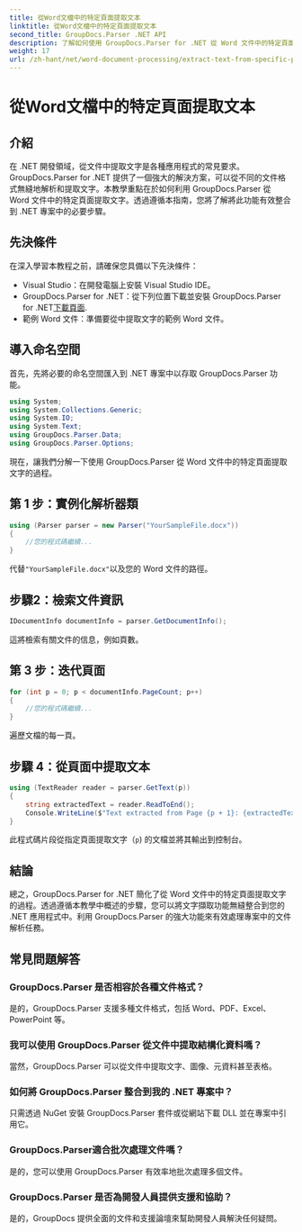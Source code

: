 ```yaml
---
title: 從Word文檔中的特定頁面提取文本
linktitle: 從Word文檔中的特定頁面提取文本
second_title: GroupDocs.Parser .NET API
description: 了解如何使用 GroupDocs.Parser for .NET 從 Word 文件中的特定頁面提取文字。將文字擷取功能整合到您的 .NET 中。
weight: 17
url: /zh-hant/net/word-document-processing/extract-text-from-specific-page-in-word-document/
---
```


# 從Word文檔中的特定頁面提取文本

## 介紹
在 .NET 開發領域，從文件中提取文字是各種應用程式的常見要求。 GroupDocs.Parser for .NET 提供了一個強大的解決方案，可以從不同的文件格式無縫地解析和提取文字。本教學重點在於如何利用 GroupDocs.Parser 從 Word 文件中的特定頁面提取文字。透過遵循本指南，您將了解將此功能有效整合到 .NET 專案中的必要步驟。
## 先決條件
在深入學習本教程之前，請確保您具備以下先決條件：
- Visual Studio：在開發電腦上安裝 Visual Studio IDE。
-  GroupDocs.Parser for .NET：從下列位置下載並安裝 GroupDocs.Parser for .NET[下載頁面](https://releases.groupdocs.com/parser/net/).
- 範例 Word 文件：準備要從中提取文字的範例 Word 文件。

## 導入命名空間
首先，先將必要的命名空間匯入到 .NET 專案中以存取 GroupDocs.Parser 功能。
```csharp
using System;
using System.Collections.Generic;
using System.IO;
using System.Text;
using GroupDocs.Parser.Data;
using GroupDocs.Parser.Options;
```

現在，讓我們分解一下使用 GroupDocs.Parser 從 Word 文件中的特定頁面提取文字的過程。
## 第 1 步：實例化解析器類
```csharp
using (Parser parser = new Parser("YourSampleFile.docx"))
{
    //您的程式碼繼續...
}
```
代替`"YourSampleFile.docx"`以及您的 Word 文件的路徑。
## 步驟2：檢索文件資訊
```csharp
IDocumentInfo documentInfo = parser.GetDocumentInfo();
```
這將檢索有關文件的信息，例如頁數。
## 第 3 步：迭代頁面
```csharp
for (int p = 0; p < documentInfo.PageCount; p++)
{
    //您的程式碼繼續...
}
```
遍歷文檔的每一頁。
## 步驟 4：從頁面中提取文本
```csharp
using (TextReader reader = parser.GetText(p))
{
    string extractedText = reader.ReadToEnd();
    Console.WriteLine($"Text extracted from Page {p + 1}: {extractedText}");
}
```
此程式碼片段從指定頁面提取文字（`p`) 的文檔並將其輸出到控制台。

## 結論
總之，GroupDocs.Parser for .NET 簡化了從 Word 文件中的特定頁面提取文字的過程。透過遵循本教學中概述的步驟，您可以將文字擷取功能無縫整合到您的 .NET 應用程式中。利用 GroupDocs.Parser 的強大功能來有效處理專案中的文件解析任務。

## 常見問題解答
### GroupDocs.Parser 是否相容於各種文件格式？
是的，GroupDocs.Parser 支援多種文件格式，包括 Word、PDF、Excel、PowerPoint 等。
### 我可以使用 GroupDocs.Parser 從文件中提取結構化資料嗎？
當然，GroupDocs.Parser 可以從文件中提取文字、圖像、元資料甚至表格。
### 如何將 GroupDocs.Parser 整合到我的 .NET 專案中？
只需透過 NuGet 安裝 GroupDocs.Parser 套件或從網站下載 DLL 並在專案中引用它。
### GroupDocs.Parser適合批次處理文件嗎？
是的，您可以使用 GroupDocs.Parser 有效率地批次處理多個文件。
### GroupDocs.Parser 是否為開發人員提供支援和協助？
是的，GroupDocs 提供全面的文件和支援論壇來幫助開發人員解決任何疑問。